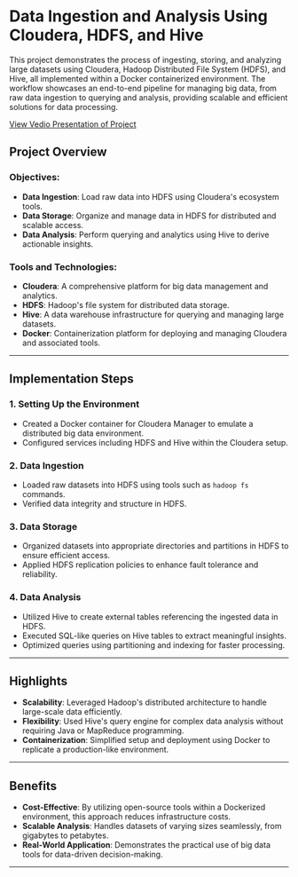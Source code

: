 # Data Ingestion and Analysis Using Cloudera, HDFS, and Hive

This project demonstrates the process of ingesting, storing, and analyzing large datasets using Cloudera, Hadoop Distributed File System (HDFS), and Hive, all implemented within a Docker containerized environment. The workflow showcases an end-to-end pipeline for managing big data, from raw data ingestion to querying and analysis, providing scalable and efficient solutions for data processing.

[View Vedio Presentation of Project](https://drive.google.com/file/d/1kW3RSCkIG1WT9nb2BHtUDmnIPBIIjv6Y/view?usp=drive_link)


## Project Overview

### Objectives:
- **Data Ingestion**: Load raw data into HDFS using Cloudera's ecosystem tools.
- **Data Storage**: Organize and manage data in HDFS for distributed and scalable access.
- **Data Analysis**: Perform querying and analytics using Hive to derive actionable insights.

### Tools and Technologies:
- **Cloudera**: A comprehensive platform for big data management and analytics.
- **HDFS**: Hadoop's file system for distributed data storage.
- **Hive**: A data warehouse infrastructure for querying and managing large datasets.
- **Docker**: Containerization platform for deploying and managing Cloudera and associated tools.

---

## Implementation Steps

### 1. Setting Up the Environment
- Created a Docker container for Cloudera Manager to emulate a distributed big data environment.
- Configured services including HDFS and Hive within the Cloudera setup.

### 2. Data Ingestion
- Loaded raw datasets into HDFS using tools such as `hadoop fs` commands.
- Verified data integrity and structure in HDFS.

### 3. Data Storage
- Organized datasets into appropriate directories and partitions in HDFS to ensure efficient access.
- Applied HDFS replication policies to enhance fault tolerance and reliability.

### 4. Data Analysis
- Utilized Hive to create external tables referencing the ingested data in HDFS.
- Executed SQL-like queries on Hive tables to extract meaningful insights.
- Optimized queries using partitioning and indexing for faster processing.

---

## Highlights

- **Scalability**: Leveraged Hadoop's distributed architecture to handle large-scale data efficiently.
- **Flexibility**: Used Hive's query engine for complex data analysis without requiring Java or MapReduce programming.
- **Containerization**: Simplified setup and deployment using Docker to replicate a production-like environment.

---

## Benefits

- **Cost-Effective**: By utilizing open-source tools within a Dockerized environment, this approach reduces infrastructure costs.
- **Scalable Analysis**: Handles datasets of varying sizes seamlessly, from gigabytes to petabytes.
- **Real-World Application**: Demonstrates the practical use of big data tools for data-driven decision-making.

---


